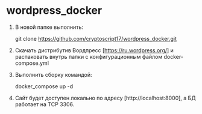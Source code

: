 # wordpress_docker



1) В новой папке выполнить:
    
    git clone https://github.com/cryptoscript17/wordpress_docker.git

2) Скачать дистрибутив Вордпресс [https://ru.wordpress.org/] и распаковать внутрь папки с конфигурационным файлом docker-compose.yml


3) Выполнить сборку командой:

    docker_compose up -d
    
4) Сайт будет доступен локально по адресу [http://localhost:8000], а БД работает на TCP 3306.
